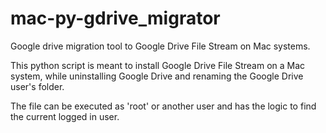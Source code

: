 # mac-py-gdrive_migrator
Google drive migration tool to Google Drive File Stream on Mac systems.

This python script is meant to install Google Drive File Stream on a Mac system, 
while uninstalling Google Drive and renaming the Google Drive user's folder.

The file can be executed as 'root' or another user and has the logic to find the current logged in user.
